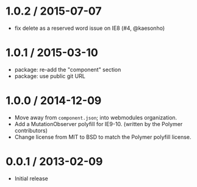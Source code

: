 
1.0.2 / 2015-07-07
==================

  * fix delete as a reserved word issue on IE8 (#4, @kaesonho)

1.0.1 / 2015-03-10
==================

  * package: re-add the "component" section
  * package: use public git URL

1.0.0 / 2014-12-09
==================

  * Move away from `component.json`; into webmodules organization.
  * Add a MutationObserver polyfill for IE9-10. (written by the Polymer contributors)
  * Change license from MIT to BSD to match the Polymer polyfill license.

0.0.1 / 2013-02-09
==================

  * Initial release
